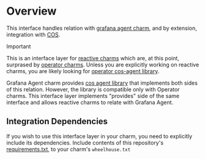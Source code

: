 # Overview

This interface handles relation with [grafana agent charm][grafana-agent],
and by extension, integration with [COS][cos].

> [!IMPORTANT]
> This is an interface layer for [reactive charms][reactive] which are, at this point,
> surprased by [operator charms][operator]. Unless you are explicitly working
> on reactive charms, you are likely looking for
> [operator cos-agent library][cos-agent].

Grafana Agent charm provides [cos agent library][cos-agent] that implements
both sides of this relation. However, the library is compatible only with Operator
charms. This interface layer implements "provides" side of the same interface and
allows reactive charms to relate with Grafana Agent.

## Integration Dependencies

If you wish to use this interface layer in your charm, you need to explicitly
include its dependencies. Include contents of this repository's
[requirements.txt](./requirements.txt), to your charm's `wheelhouse.txt`

<!-- LINKS -->

[grafana-agent]: https://charmhub.io/grafana-agent
[cos]: https://charmhub.io/topics/canonical-observability-stack
[cos-agent]: https://charmhub.io/grafana-agent/libraries/cos_agent
[reactive]: https://charmsreactive.readthedocs.io/en/latest/
[operator]: https://ops.readthedocs.io/en/latest/

